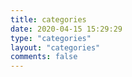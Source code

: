 ```yaml
---
title: categories
date: 2020-04-15 15:29:29
type: "categories"
layout: "categories"
comments: false
---
```


